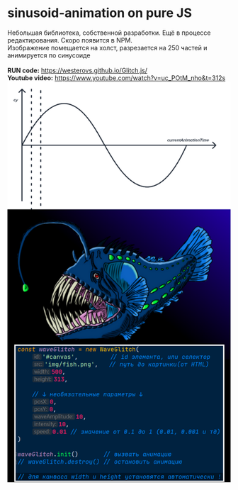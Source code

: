 # sinusoid-animation on pure JS
Небольшая библиотека, собственной разработки. Ещё в процессе редактирования. Скоро появится в NPM. 
<br>
Изображение помещается на холст, разрезается на 250 частей и анимируется по синусоиде
<br>
<br>
<b>RUN code:</b>
https://westerovs.github.io/Glitch.js/
<br>
<b>Youtube video:</b>
https://www.youtube.com/watch?v=uc_POtM_nho&t=312s
<img src="./cover.png">
